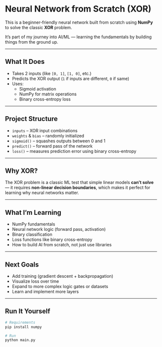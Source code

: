 # Neural Network from Scratch (XOR)

This is a beginner-friendly neural network built from scratch using **NumPy** to solve the classic **XOR** problem.

It’s part of my journey into AI/ML — learning the fundamentals by building things from the ground up.

---

## What It Does

- Takes 2 inputs (like `[0, 1]`, `[1, 0]`, etc.)
- Predicts the XOR output (`1` if inputs are different, `0` if same)
- Uses:
  - Sigmoid activation
  - NumPy for matrix operations
  - Binary cross-entropy loss

---

## Project Structure

- `inputs` – XOR input combinations
- `weights` & `bias` – randomly initialized
- `sigmoid()` – squashes outputs between 0 and 1
- `predict()` – forward pass of the network
- `loss()` – measures prediction error using binary cross-entropy

---

## Why XOR?

The XOR problem is a classic ML test that simple linear models **can’t solve** — it requires **non-linear decision boundaries**, which makes it perfect for learning why neural networks matter.

---

## What I’m Learning

- NumPy fundamentals
- Neural network logic (forward pass, activation)
- Binary classification
- Loss functions like binary cross-entropy
- How to build AI from scratch, not just use libraries

---

## Next Goals

- Add training (gradient descent + backpropagation)
- Visualize loss over time
- Expand to more complex logic gates or datasets
- Learn and implement more layers

---

## Run It Yourself

```bash
# Requirements
pip install numpy

# Run
python main.py
